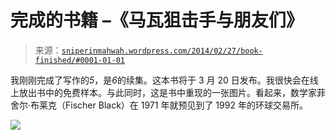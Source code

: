 <!--yml

分类：未分类

日期：2024 年 5 月 18 日 14:23:23

-->

# 完成的书籍 –《马瓦狙击手与朋友们》

> 来源：[`sniperinmahwah.wordpress.com/2014/02/27/book-finished/#0001-01-01`](https://sniperinmahwah.wordpress.com/2014/02/27/book-finished/#0001-01-01)

我刚刚完成了写作的*5*，是*6*的续集。这本书将于 3 月 20 日发布。我很快会在线上放出书中的免费样本。与此同时，这是书中重现的一张图片。看起来，数学家菲舍尔·布莱克（Fischer Black）在 1971 年就预见到了 1992 年的环球交易所。

![](https://sniperinmahwah.wordpress.com/wp-content/uploads/2014/02/toward_uncoated.jpg)
